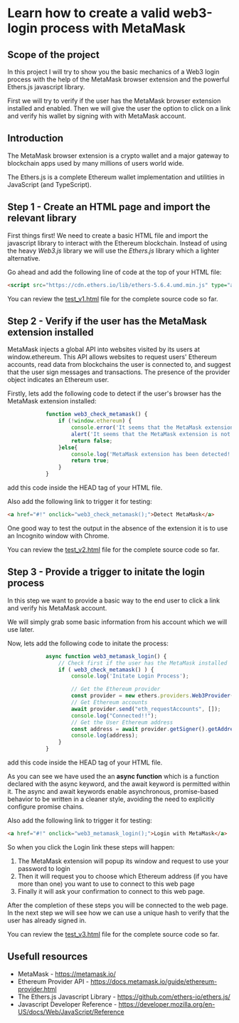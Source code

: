 # Learn how to create a valid web3-login process with MetaMask

## Scope of the project

In this project I will try to show you the basic mechanics of a Web3 login process with the help of the MetaMask browser extension and the powerful Ethers.js javascript library.

First we will try to verify if the user has the MetaMask browser extension installed and enabled. Then we will give  the user the option to click on a link and verify his wallet by signing with with MetaMask account.

## Introduction

The MetaMask browser extension is a crypto wallet and a major gateway to blockchain apps used by many millions of users world wide.

The Ethers.js is a complete Ethereum wallet implementation and utilities in JavaScript (and TypeScript).

## Step 1 - Create an HTML page and import the relevant library

First things first! We need to create a basic HTML file and import the javascript library to interact with the Ethereum blockchain. Instead of using the heavy _Web3.js_  library we will use the _Ethers.js_ library which a lighter alternative.

Go ahead and add the following line of code at the top of your HTML file:
```html
<script src="https://cdn.ethers.io/lib/ethers-5.6.4.umd.min.js" type="application/javascript"></script>

```

You can review the [test_v1.html](https://github.com/pragathoys/web3-login/blob/main/test_v1.html) file for the complete source code so far.

## Step 2 - Verify if the user has the MetaMask extension installed

MetaMask injects a global API into websites visited by its users at window.ethereum. This API allows websites to request users' Ethereum accounts, read data from blockchains the user is connected to, and suggest that the user sign messages and transactions. The presence of the provider object indicates an Ethereum user.

Firstly, lets add the following code to detect if the user's browser has the MetaMask extension installed:

```javascript
            function web3_check_metamask() {
                if (!window.ethereum) {
                    console.error('It seems that the MetaMask extension is not detected. Please install MetaMask first.');
                    alert('It seems that the MetaMask extension is not detected. Please install MetaMask first.');
                    return false;
                }else{
                    console.log('MetaMask extension has been detected!!');
                    return true;
                }
            }   
```

add this code inside the HEAD tag of your HTML file.

Also add the following link to trigger it for testing:
```html
<a href="#!" onclick="web3_check_metamask();">Detect MetaMask</a>
```

One good way to test the output in the absence of the extension it is to use an Incognito window with Chrome.

You can review the [test_v2.html](https://github.com/pragathoys/web3-login/blob/main/test_v2.html) file for the complete source code so far.

## Step 3 - Provide a trigger to initate the login process

In this step we want to provide a basic way to the end user to click a link and verify his MetaMask account.

We will simply grab some basic information from his account which we will use later.

Now, lets add the following code to initate the process:

```javascript
            async function web3_metamask_login() {
                // Check first if the user has the MetaMask installed
                if ( web3_check_metamask() ) {
                    console.log('Initate Login Process');

                    // Get the Ethereum provider
                    const provider = new ethers.providers.Web3Provider(window.ethereum);                    
                    // Get Ethereum accounts
                    await provider.send("eth_requestAccounts", []);
                    console.log("Connected!!"); 
                    // Get the User Ethereum address
                    const address = await provider.getSigner().getAddress();
                    console.log(address);                    
                }
            }   
```

add this code inside the HEAD tag of your HTML file.

As you can see we have used the an **async function**  which is a function declared with the async keyword, and the await keyword is permitted within it. The async and await keywords enable asynchronous, promise-based behavior to be written in a cleaner style, avoiding the need to explicitly configure promise chains. 

Also add the following link to trigger it for testing:
```html
<a href="#!" onclick="web3_metamask_login();">Login with MetaMask</a>
```

So when you click the Login link these steps will happen:

1. The MetaMask extension will popup its window and request to use your password to login
2. Then it will request you to choose which Ethereum address (if you have more than one) you want to use to connect to this web page
3. Finally it will ask your confirmation to connect to this web page.

After the completion of these steps you will be connected to the web page. In the next step we will see how we can use a unique hash to verify that the user has already signed in.

You can review the [test_v3.html](https://github.com/pragathoys/web3-login/blob/main/test_v3.html) file for the complete source code so far.

## Usefull resources

* MetaMask - https://metamask.io/
* Ethereum Provider API - https://docs.metamask.io/guide/ethereum-provider.html
* The Ethers.js Javascript Library - https://github.com/ethers-io/ethers.js/
* Javascript Developer Reference - https://developer.mozilla.org/en-US/docs/Web/JavaScript/Reference